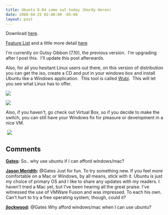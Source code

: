 ```yaml
---
title: Ubuntu 8.04 came out today (Hardy Heron)
date: 2008-04-25 02:48:00 -05:00
layout: post
---
```


Download [here](http://www.ubuntu.com/getubuntu/download). 

[Feature List](http://www.ubuntu.com/products/whatisubuntu/804features/) and a little more detail [here](http://www.ubuntu.com/testing/804rc)  


I'm currently on Gutsy Gibbon (7.10), the previous version.  I'm upgrading after I post this.  I'll update this post afterwards.

Also, for all you hesitant Linux users out there, on this version of distribution you can get the iso, create a CD and put in your windows box and install Ubuntu like a Windows application.  This tool is called [Wubi](http://www.ubuntu.com/testing/804rc#head-87d0a87aa86aa19685191dac8a85075a9b4dbc7b).  This will let you see what Linux has to offer.    
  
![](https://wiki.ubuntu.com/HardyHeron/RC?action=AttachFile&do=get&target=umenu.png)  


![](https://wiki.ubuntu.com/HardyHeron/RC?action=AttachFile&do=get&target=wubi.png)

Also, if you haven't, go check out Virtual Box, so if you decide to make the switch, you can still have your Windows fix for pleasure or development in a nice VM.

 ![](http://www.virtualbox.org/attachment/wiki/Screenshots/5-logon.png?format=raw)

## Comments

**[Gates](#229 "2008-04-25 04:59:14"):** So.. why use ubuntu if I can afford windows/mac?

**[Jason Meridth](#230 "2008-04-25 12:07:55"):** @Gates Just for fun. To try something new. If you feel more comfortable on a Mac or Windows, by all means, stick with it. Ubuntu is just my choice of primary OS and I like to share any updates with my readers. I haven't tried a Mac yet, but I've been hearing all the great praise. I've witnessed the use of VMWare Fusion and was impressed. To each his own. Can't hurt to try a free operating system, though, could it?

**[jlockwood](#231 "2008-04-28 12:47:10"):** @Gates Why afford windows/mac when I can use ubuntu?

